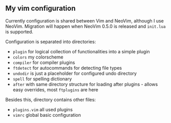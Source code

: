 ## My vim configuration

Currently configuration is shared between Vim and NeoVim, although I use NeoVim. Migration will happen when NeoVim 0.5.0 is released and `init.lua` is supported.

Configuration is separated into directories:
 - `plugin` for logical collection of functionalities into a simple plugin
 - `colors` my colorscheme
 - `compiler` for compiler plugins
 - `ftdetect` for autocommands for detecting file types
 - `undodir` is just a placeholder for configured undo directory
 - `spell` for spelling dictionary
 - `after` with same directory structure for loading after plugins - allows easy overrides, most `ftplugins` are here

Besides this, directory contains other files:
 - `plugins.vim` all used plugins
 - `vimrc` global basic configuration
